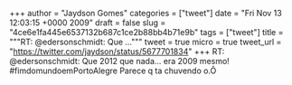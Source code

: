 
+++
author = "Jaydson Gomes"
categories = ["tweet"]
date = "Fri Nov 13 12:03:15 +0000 2009"
draft = false
slug = "4ce6e1fa445e6537132b687c1ce2b88bb4b71e9b"
tags = ["tweet"]
title = """RT: @edersonschmidt: Que ..."""
tweet = true
micro = true
tweet_url = "https://twitter.com/jaydson/status/5677701834"
+++
RT: @edersonschmidt: Que 2012 que nada... era 2009 mesmo! #fimdomundoemPortoAlegre Parece q ta chuvendo o.Ô
